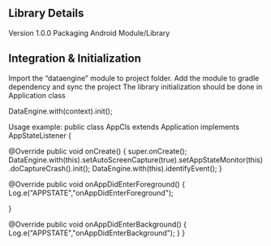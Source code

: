 ##	Library Details
Version	1.0.0
Packaging	Android Module/Library

##	Integration & Initialization
Import the “dataengine” module to project folder.
Add the module to gradle dependency and sync the project
The library initialization should be done in Application class

DataEngine.with(context).init();
		
Usage example:
public class AppCls extends Application implements AppStateListener {

@Override
public void onCreate() {
	super.onCreate();
	DataEngine.with(this).setAutoScreenCapture(true).setAppStateMonitor(this).doCaptureCrash().init();
	DataEngine.with(this).identifyEvent();
}


@Override
public void onAppDidEnterForeground() {
	Log.e("APPSTATE","onAppDidEnterForeground");

}

@Override
public void onAppDidEnterBackground() {
	Log.e("APPSTATE","onAppDidEnterBackground");
}
}		



